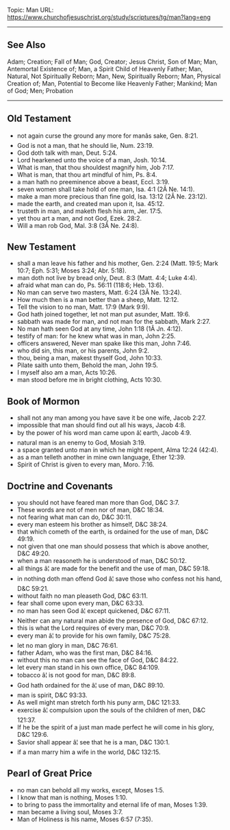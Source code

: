 Topic: Man
URL: https://www.churchofjesuschrist.org/study/scriptures/tg/man?lang=eng

---

## See Also

Adam; Creation; Fall of Man; God, Creator; Jesus Christ, Son of Man; Man, Antemortal Existence of; Man, a Spirit Child of Heavenly Father; Man, Natural, Not Spiritually Reborn; Man, New, Spiritually Reborn; Man, Physical Creation of; Man, Potential to Become like Heavenly Father; Mankind; Man of God; Men; Probation

---

## Old Testament

- not again curse the ground any more for manâs sake, Gen. 8:21.
- God is not a man, that he should lie, Num. 23:19.
- God doth talk with man, Deut. 5:24.
- Lord hearkened unto the voice of a man, Josh. 10:14.
- What is man, that thou shouldest magnify him, Job 7:17.
- What is man, that thou art mindful of him, Ps. 8:4.
- a man hath no preeminence above a beast, Eccl. 3:19.
- seven women shall take hold of one man, Isa. 4:1 (2Â Ne. 14:1).
- make a man more precious than fine gold, Isa. 13:12 (2Â Ne. 23:12).
- made the earth, and created man upon it, Isa. 45:12.
- trusteth in man, and maketh flesh his arm, Jer. 17:5.
- yet thou art a man, and not God, Ezek. 28:2.
- Will a man rob God, Mal. 3:8 (3Â Ne. 24:8).

## New Testament

- shall a man leave his father and his mother, Gen. 2:24 (Matt. 19:5; Mark 10:7; Eph. 5:31; Moses 3:24; Abr. 5:18).
- man doth not live by bread only, Deut. 8:3 (Matt. 4:4; Luke 4:4).
- afraid what man can do, Ps. 56:11 (118:6; Heb. 13:6).
- No man can serve two masters, Matt. 6:24 (3Â Ne. 13:24).
- How much then is a man better than a sheep, Matt. 12:12.
- Tell the vision to no man, Matt. 17:9 (Mark 9:9).
- God hath joined together, let not man put asunder, Matt. 19:6.
- sabbath was made for man, and not man for the sabbath, Mark 2:27.
- No man hath seen God at any time, John 1:18 (1Â Jn. 4:12).
- testify of man: for he knew what was in man, John 2:25.
- officers answered, Never man spake like this man, John 7:46.
- who did sin, this man, or his parents, John 9:2.
- thou, being a man, makest thyself God, John 10:33.
- Pilate saith unto them, Behold the man, John 19:5.
- I myself also am a man, Acts 10:26.
- man stood before me in bright clothing, Acts 10:30.

## Book of Mormon

- shall not any man among you have save it be one wife, Jacob 2:27.
- impossible that man should find out all his ways, Jacob 4:8.
- by the power of his word man came upon â¦ earth, Jacob 4:9.
- natural man is an enemy to God, Mosiah 3:19.
- a space granted unto man in which he might repent, Alma 12:24 (42:4).
- as a man telleth another in mine own language, Ether 12:39.
- Spirit of Christ is given to every man, Moro. 7:16.

## Doctrine and Covenants

- you should not have feared man more than God, D&C 3:7.
- These words are not of men nor of man, D&C 18:34.
- not fearing what man can do, D&C 30:11.
- every man esteem his brother as himself, D&C 38:24.
- that which cometh of the earth, is ordained for the use of man, D&C 49:19.
- not given that one man should possess that which is above another, D&C 49:20.
- when a man reasoneth he is understood of man, D&C 50:12.
- all things â¦ are made for the benefit and the use of man, D&C 59:18.
- in nothing doth man offend God â¦ save those who confess not his hand, D&C 59:21.
- without faith no man pleaseth God, D&C 63:11.
- fear shall come upon every man, D&C 63:33.
- no man has seen God â¦ except quickened, D&C 67:11.
- Neither can any natural man abide the presence of God, D&C 67:12.
- this is what the Lord requires of every man, D&C 70:9.
- every man â¦ to provide for his own family, D&C 75:28.
- let no man glory in man, D&C 76:61.
- father Adam, who was the first man, D&C 84:16.
- without this no man can see the face of God, D&C 84:22.
- let every man stand in his own office, D&C 84:109.
- tobacco â¦ is not good for man, D&C 89:8.
- God hath ordained for the â¦ use of man, D&C 89:10.
- man is spirit, D&C 93:33.
- As well might man stretch forth his puny arm, D&C 121:33.
- exercise â¦ compulsion upon the souls of the children of men, D&C 121:37.
- If he be the spirit of a just man made perfect he will come in his glory, D&C 129:6.
- Savior shall appear â¦ see that he is a man, D&C 130:1.
- if a man marry him a wife in the world, D&C 132:15.

## Pearl of Great Price

- no man can behold all my works, except, Moses 1:5.
- I know that man is nothing, Moses 1:10.
- to bring to pass the immortality and eternal life of man, Moses 1:39.
- man became a living soul, Moses 3:7.
- Man of Holiness is his name, Moses 6:57 (7:35).

